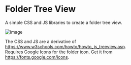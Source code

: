 # Folder Tree View

A simple CSS and JS libraries to create a folder tree view.

![image](https://github.com/BV5Tl0N/FolderTreeView/assets/83162901/27659424-3f74-4f17-ba6d-838d3f4e8c8b)

The CSS and JS are a derivative of https://www.w3schools.com/howto/howto_js_treeview.asp. <br />
Requires Google Icons for the folder icon. Get it from https://fonts.google.com/icons.

